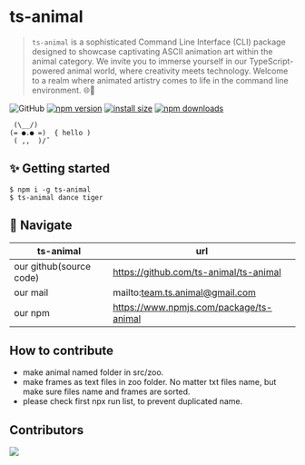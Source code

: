 # ts-animal

> `ts-animal` is a sophisticated Command Line Interface (CLI) package designed to showcase captivating ASCII animation art within the animal category. We invite you to immerse yourself in our TypeScript-powered animal world, where creativity meets technology. Welcome to a realm where animated artistry comes to life in the command line environment. 🌐🦁

![GitHub](https://img.shields.io/github/license/clarkio/simple-npm-package) [![npm version](https://img.shields.io/npm/v/ts-animal.svg?style=square)](https://www.npmjs.org/package/ts-animal)
[![install size](https://img.shields.io/badge/dynamic/json?url=https://packagephobia.com/v2/api.json?p=ts-animal&query=$.install.pretty&label=install%20size&style=square)](https://packagephobia.now.sh/result?p=ts-animal)
[![npm downloads](https://img.shields.io/npm/dm/ts-animal.svg?style=square)](https://npm-stat.com/charts.html?package=ts-animal)

```
 (\__/)
(= ●.● =)  { hello )
 ( ,,  )/ˇ
```

## ✨ Getting started

```
$ npm i -g ts-animal
$ ts-animal dance tiger
```

## 🧭 Navigate

| ts-animal | url  |
| --- | --- |
| our github(source code) | https://github.com/ts-animal/ts-animal |
| our mail | mailto:team.ts.animal@gmail.com |
| our npm | https://www.npmjs.com/package/ts-animal |


## How to contribute

- make animal named folder in src/zoo.
- make frames as text files in zoo folder. No matter txt files name, but make sure files name and frames are sorted.
- please check first npx run list, to prevent duplicated name.

## Contributors

<a href="https://github.com/ts-animal/ts-animal/graphs/contributors">
  <img src="https://contrib.rocks/image?repo=ts-animal/ts-animal" />
</a>
